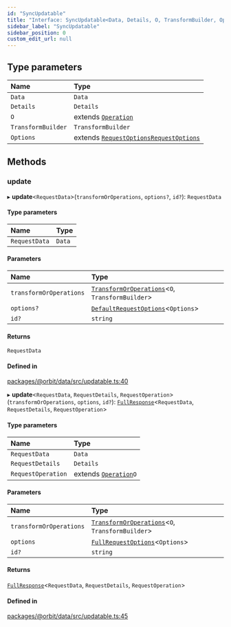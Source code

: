 ```yaml
---
id: "SyncUpdatable"
title: "Interface: SyncUpdatable<Data, Details, O, TransformBuilder, Options>"
sidebar_label: "SyncUpdatable"
sidebar_position: 0
custom_edit_url: null
---
```


## Type parameters

| Name | Type |
| :------ | :------ |
| `Data` | `Data` |
| `Details` | `Details` |
| `O` | extends [`Operation`](Operation.md) |
| `TransformBuilder` | `TransformBuilder` |
| `Options` | extends [`RequestOptions`](RequestOptions.md)[`RequestOptions`](RequestOptions.md) |

## Methods

### update

▸ **update**<`RequestData`\>(`transformOrOperations`, `options?`, `id?`): `RequestData`

#### Type parameters

| Name | Type |
| :------ | :------ |
| `RequestData` | `Data` |

#### Parameters

| Name | Type |
| :------ | :------ |
| `transformOrOperations` | [`TransformOrOperations`](../modules.md#transformoroperations)<`O`, `TransformBuilder`\> |
| `options?` | [`DefaultRequestOptions`](../modules.md#defaultrequestoptions)<`Options`\> |
| `id?` | `string` |

#### Returns

`RequestData`

#### Defined in

[packages/@orbit/data/src/updatable.ts:40](https://github.com/orbitjs/orbit/blob/6e0cbd41/packages/@orbit/data/src/updatable.ts#L40)

▸ **update**<`RequestData`, `RequestDetails`, `RequestOperation`\>(`transformOrOperations`, `options`, `id?`): [`FullResponse`](FullResponse.md)<`RequestData`, `RequestDetails`, `RequestOperation`\>

#### Type parameters

| Name | Type |
| :------ | :------ |
| `RequestData` | `Data` |
| `RequestDetails` | `Details` |
| `RequestOperation` | extends [`Operation`](Operation.md)`O` |

#### Parameters

| Name | Type |
| :------ | :------ |
| `transformOrOperations` | [`TransformOrOperations`](../modules.md#transformoroperations)<`O`, `TransformBuilder`\> |
| `options` | [`FullRequestOptions`](../modules.md#fullrequestoptions)<`Options`\> |
| `id?` | `string` |

#### Returns

[`FullResponse`](FullResponse.md)<`RequestData`, `RequestDetails`, `RequestOperation`\>

#### Defined in

[packages/@orbit/data/src/updatable.ts:45](https://github.com/orbitjs/orbit/blob/6e0cbd41/packages/@orbit/data/src/updatable.ts#L45)
